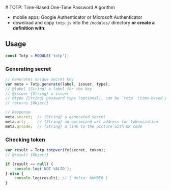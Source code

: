 # TOTP: Time-Based One-Time Password Algorithm

- mobile apps: Google Authenticator or Microsoft Authenticator
- download and copy `totp.js` into the `/modules/` directory __or create a definition with:__

## Usage

```js
const Totp = MODULE('totp');
```

### Generating secret

```js
// Generates unique secret key
var meta = Totp.generate(label, issuer, type);
// @label {String} a label for the key
// @issuer {String} a issuer
// @type {String} password type (optional), can be `totp` (time-based password, default) or `hotp` (one-time password)
// returns {Object}

// Response
meta.secret;  // {String} a generated secret
meta.url;     // {String} an optimized url address for tokenization
meta.qrcode;  // {String} a link to the picture with QR code
```

### Checking token

```js
var result = Totp.totpverify(secret, token);
// @result {Object}

if (result == null) {
	console.log('NOT VALID');
} else {
	console.log(result); // { delta: NUMBER }
}
```